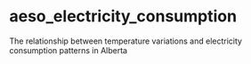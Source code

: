 # aeso_electricity_consumption
The relationship between temperature variations and electricity consumption patterns in Alberta
